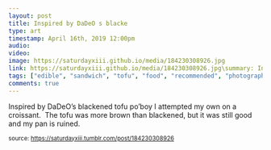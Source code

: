 ```yaml
---
layout: post
title: Inspired by DaDeO s blacke
type: art
timestamp: April 16th, 2019 12:00pm
audio: 
video: 
image: https://saturdayxiii.github.io/media/184230308926.jpg
link: https://saturdayxiii.github.io/media/184230308926.jpg\summary: Inspired by DaDeO’s blackened tofu po’boy I attempted my own on a croissant. The tofu was more brown than blackened, but it was still goo...
tags: ["edible", "sandwich", "tofu", "food", "recommended", "photography", "food", "art"]
comments: true
---
```


Inspired by DaDeO’s blackened tofu po’boy I attempted my own on a croissant.  The tofu was more brown than blackened, but it was still good and my pan is ruined.
 
  
<small>source: https://saturdayxiii.tumblr.com/post/184230308926</small>